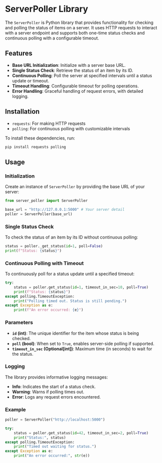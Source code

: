 # ServerPoller Library

The `ServerPoller` is Python library that provides functionality for checking and polling the status of items on a server. It uses HTTP requests to interact with a server endpoint and supports both one-time status checks and continuous polling with a configurable timeout.

## Features

- **Base URL Initialization**: Initialize with a server base URL.
- **Single Status Check**: Retrieve the status of an item by its ID.
- **Continuous Polling**: Poll the server at specified intervals until a status update or timeout.
- **Timeout Handling**: Configurable timeout for polling operations.
- **Error Handling**: Graceful handling of request errors, with detailed logging.

## Installation

- `requests`: For making HTTP requests
- `polling`: For continuous polling with customizable intervals

To install these dependencies, run:

```bash
pip install requests polling
```

## Usage

### Initialization

Create an instance of `ServerPoller` by providing the base URL of your server:

```python
from server_poller import ServerPoller

base_url = "http://127.0.0.1:5000" # Your server detail
poller = ServerPoller(base_url)
```

### Single Status Check

To check the status of an item by its ID without continuous polling:

```python
status = poller._get_status(id=1, poll=False)
print(f"Status: {status}")
```

### Continuous Polling with Timeout

To continuously poll for a status update until a specified timeout:

```python
try:
    status = poller.get_status(id=1, timeout_in_sec=10, poll=True)
    print(f"Status: {status}")
except polling.TimeoutException:
    print("Polling timed out. Status is still pending.")
except Exception as e:
    print(f"An error occurred: {e}")
```

### Parameters

- **`id` (int)**: The unique identifier for the item whose status is being checked.
- **`poll` (bool)**: When set to `True`, enables server-side polling if supported.
- **`timeout_in_sec` (Optional[int])**: Maximum time (in seconds) to wait for the status.

### Logging

The library provides informative logging messages:

- **Info**: Indicates the start of a status check.
- **Warning**: Warns if polling times out.
- **Error**: Logs any request errors encountered.

### Example

```python
poller = ServerPoller("http://localhost:5000")

try:
    status = poller.get_status(id=42, timeout_in_sec=2, poll=True)
    print("Status:", status)
except polling.TimeoutException:
    print("Timed out waiting for status.")
except Exception as e:
    print("An error occurred:", str(e))
```
